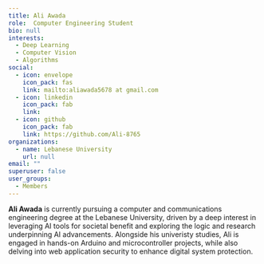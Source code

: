 ```yaml
---
title: Ali Awada
role:  Computer Engineering Student
bio: null
interests:
  - Deep Learning
  - Computer Vision
  - Algorithms
social:
  - icon: envelope
    icon_pack: fas
    link: mailto:aliawada5678 at gmail.com
  - icon: linkedin
    icon_pack: fab
    link: 
  - icon: github
    icon_pack: fab
    link: https://github.com/Ali-8765
organizations:
  - name: Lebanese University
    url: null
email: ""
superuser: false
user_groups:
  - Members
---
```

**Ali Awada** is currently pursuing a computer and communications engineering degree at the Lebanese University, driven by a deep interest in leveraging AI tools for societal benefit and exploring the logic and research underpinning AI advancements. Alongside his univeristy studies, Ali is engaged in hands-on Arduino and microcontroller projects, while also delving into web application security to enhance digital system protection.